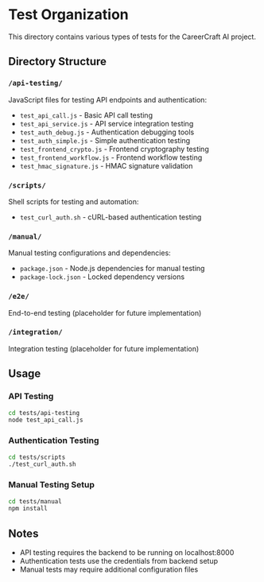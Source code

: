# Test Organization

This directory contains various types of tests for the CareerCraft AI project.

## Directory Structure

### `/api-testing/`
JavaScript files for testing API endpoints and authentication:
- `test_api_call.js` - Basic API call testing
- `test_api_service.js` - API service integration testing  
- `test_auth_debug.js` - Authentication debugging tools
- `test_auth_simple.js` - Simple authentication testing
- `test_frontend_crypto.js` - Frontend cryptography testing
- `test_frontend_workflow.js` - Frontend workflow testing
- `test_hmac_signature.js` - HMAC signature validation

### `/scripts/`
Shell scripts for testing and automation:
- `test_curl_auth.sh` - cURL-based authentication testing

### `/manual/`
Manual testing configurations and dependencies:
- `package.json` - Node.js dependencies for manual testing
- `package-lock.json` - Locked dependency versions

### `/e2e/`
End-to-end testing (placeholder for future implementation)

### `/integration/`
Integration testing (placeholder for future implementation)

## Usage

### API Testing
```bash
cd tests/api-testing
node test_api_call.js
```

### Authentication Testing
```bash
cd tests/scripts
./test_curl_auth.sh
```

### Manual Testing Setup
```bash
cd tests/manual
npm install
```

## Notes

- API testing requires the backend to be running on localhost:8000
- Authentication tests use the credentials from backend setup
- Manual tests may require additional configuration files